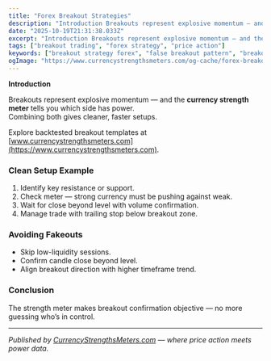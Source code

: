 ```yaml
---
title: "Forex Breakout Strategies"
description: "Introduction Breakouts represent explosive momentum — and the currency strength meter tells you which side has power..."
date: "2025-10-19T21:31:38.033Z"
excerpt: "Introduction Breakouts represent explosive momentum — and the currency strength meter tells you which side has power. Combining both gives cleaner, faster setups. Explore backtested breakout templates at [www.currencystrengthsmeters.com](https://www.currencystrengthsmeters.com). Clean Setup Example 1. Identify key resistance or support. 2. Check meter — strong currency must be pushing against weak. 3...."
tags: ["breakout trading", "forex strategy", "price action"]
keywords: ["breakout strategy forex", "false breakout pattern", "breakout confirmation tools", "volume breakout analysis", "strength-based breakouts"]
ogImage: "https://www.currencystrengthsmeters.com/og-cache/forex-breakout-strategies.jpg"
---
```

**Introduction**

Breakouts represent explosive momentum — and the **currency strength meter** tells you which side has power.  
Combining both gives cleaner, faster setups.

Explore backtested breakout templates at [www.currencystrengthsmeters.com](https://www.currencystrengthsmeters.com).

### Clean Setup Example

1. Identify key resistance or support.  
2. Check meter — strong currency must be pushing against weak.  
3. Wait for close beyond level with volume confirmation.  
4. Manage trade with trailing stop below breakout zone.

### Avoiding Fakeouts

- Skip low-liquidity sessions.  
- Confirm candle close beyond level.  
- Align breakout direction with higher timeframe trend.

### Conclusion

The strength meter makes breakout confirmation objective — no more guessing who’s in control.

---

*Published by [CurrencyStrengthsMeters.com](https://www.currencystrengthsmeters.com) — where price action meets power data.*
